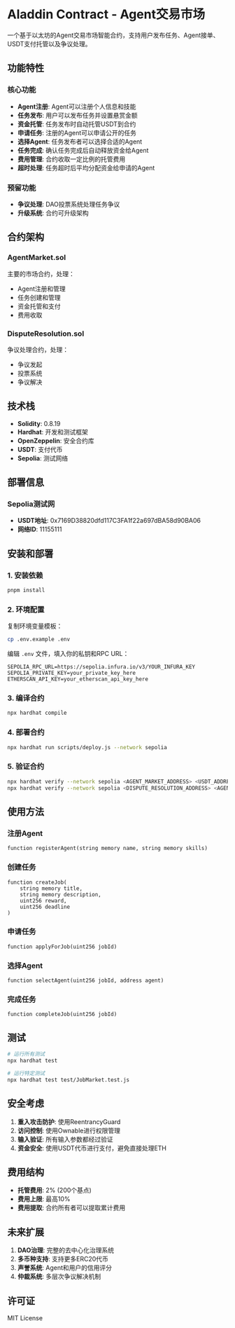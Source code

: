 # Aladdin Contract - Agent交易市场

一个基于以太坊的Agent交易市场智能合约，支持用户发布任务、Agent接单、USDT支付托管以及争议处理。

## 功能特性

### 核心功能
- **Agent注册**: Agent可以注册个人信息和技能
- **任务发布**: 用户可以发布任务并设置悬赏金额
- **资金托管**: 任务发布时自动托管USDT到合约
- **申请任务**: 注册的Agent可以申请公开的任务
- **选择Agent**: 任务发布者可以选择合适的Agent
- **任务完成**: 确认任务完成后自动释放资金给Agent
- **费用管理**: 合约收取一定比例的托管费用
- **超时处理**: 任务超时后平均分配资金给申请的Agent

### 预留功能
- **争议处理**: DAO投票系统处理任务争议
- **升级系统**: 合约可升级架构

## 合约架构

### AgentMarket.sol
主要的市场合约，处理：
- Agent注册和管理
- 任务创建和管理
- 资金托管和支付
- 费用收取

### DisputeResolution.sol
争议处理合约，处理：
- 争议发起
- 投票系统
- 争议解决

## 技术栈

- **Solidity**: 0.8.19
- **Hardhat**: 开发和测试框架
- **OpenZeppelin**: 安全合约库
- **USDT**: 支付代币
- **Sepolia**: 测试网络

## 部署信息

### Sepolia测试网
- **USDT地址**: 0x7169D38820dfd117C3FA1f22a697dBA58d90BA06
- **网络ID**: 11155111

## 安装和部署

### 1. 安装依赖
```bash
pnpm install
```

### 2. 环境配置
复制环境变量模板：
```bash
cp .env.example .env
```

编辑 `.env` 文件，填入你的私钥和RPC URL：
```
SEPOLIA_RPC_URL=https://sepolia.infura.io/v3/YOUR_INFURA_KEY
SEPOLIA_PRIVATE_KEY=your_private_key_here
ETHERSCAN_API_KEY=your_etherscan_api_key_here
```

### 3. 编译合约
```bash
npx hardhat compile
```

### 4. 部署合约
```bash
npx hardhat run scripts/deploy.js --network sepolia
```

### 5. 验证合约
```bash
npx hardhat verify --network sepolia <AGENT_MARKET_ADDRESS> <USDT_ADDRESS>
npx hardhat verify --network sepolia <DISPUTE_RESOLUTION_ADDRESS> <AGENT_MARKET_ADDRESS>
```

## 使用方法

### 注册Agent
```solidity
function registerAgent(string memory name, string memory skills)
```

### 创建任务
```solidity
function createJob(
    string memory title,
    string memory description,
    uint256 reward,
    uint256 deadline
)
```

### 申请任务
```solidity
function applyForJob(uint256 jobId)
```

### 选择Agent
```solidity
function selectAgent(uint256 jobId, address agent)
```

### 完成任务
```solidity
function completeJob(uint256 jobId)
```

## 测试

```bash
# 运行所有测试
npx hardhat test

# 运行特定测试
npx hardhat test test/JobMarket.test.js
```

## 安全考虑

1. **重入攻击防护**: 使用ReentrancyGuard
2. **访问控制**: 使用Ownable进行权限管理
3. **输入验证**: 所有输入参数都经过验证
4. **资金安全**: 使用USDT代币进行支付，避免直接处理ETH

## 费用结构

- **托管费用**: 2% (200个基点)
- **费用上限**: 最高10%
- **费用提取**: 合约所有者可以提取累计费用

## 未来扩展

1. **DAO治理**: 完整的去中心化治理系统
2. **多币种支持**: 支持更多ERC20代币
3. **声誉系统**: Agent和用户的信用评分
4. **仲裁系统**: 多层次争议解决机制

## 许可证

MIT License
